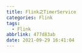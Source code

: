 ```yaml
---
title: Flink之TimerService
categories: Flink
tags:
  - Flink
abbrlink: 477d83ab
date: 2021-09-29 16:41:04
---
```

